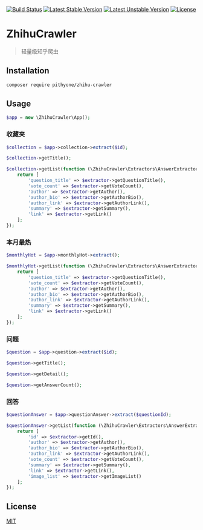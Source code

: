 [![Build Status](https://travis-ci.org/pithyone/zhihu-crawler.svg?branch=master)](https://travis-ci.org/pithyone/zhihu-crawler)
[![Latest Stable Version](https://poser.pugx.org/pithyone/zhihu-crawler/v/stable)](https://packagist.org/packages/pithyone/zhihu-crawler)
[![Latest Unstable Version](https://poser.pugx.org/pithyone/zhihu-crawler/v/unstable)](https://packagist.org/packages/pithyone/zhihu-crawler)
[![License](https://poser.pugx.org/pithyone/zhihu-crawler/license)](https://packagist.org/packages/pithyone/zhihu-crawler)

# ZhihuCrawler

> 轻量级知乎爬虫

## Installation

```bash
composer require pithyone/zhihu-crawler
```

## Usage

```php
$app = new \ZhihuCrawler\App();
```

### 收藏夹

```php
$collection = $app->collection->extract($id);

$collection->getTitle();

$collection->getList(function (\ZhihuCrawler\Extractors\AnswerExtractor $extractor) {
    return [
        'question_title' => $extractor->getQuestionTitle(),
        'vote_count' => $extractor->getVoteCount(),
        'author' => $extractor->getAuthor(),
        'author_bio' => $extractor->getAuthorBio(),
        'author_link' => $extractor->getAuthorLink(),
        'summary' => $extractor->getSummary(),
        'link' => $extractor->getLink()
    ];
});
```

### 本月最热

```php
$monthlyHot = $app->monthlyHot->extract();

$monthlyHot->getList(function (\ZhihuCrawler\Extractors\AnswerExtractor $extractor) {
    return [
        'question_title' => $extractor->getQuestionTitle(),
        'vote_count' => $extractor->getVoteCount(),
        'author' => $extractor->getAuthor(),
        'author_bio' => $extractor->getAuthorBio(),
        'author_link' => $extractor->getAuthorLink(),
        'summary' => $extractor->getSummary(),
        'link' => $extractor->getLink()
    ];
});
```

### 问题

```php
$question = $app->question->extract($id);

$question->getTitle();

$question->getDetail();

$question->getAnswerCount();
```

### 回答

```php
$questionAnswer = $app->questionAnswer->extract($questionId);

$questionAnswer->getList(function (\ZhihuCrawler\Extractors\AnswerExtractor $extractor) {
    return [
        'id' => $extractor->getId(),
        'author' => $extractor->getAuthor(),
        'author_bio' => $extractor->getAuthorBio(),
        'author_link' => $extractor->getAuthorLink(),
        'vote_count' => $extractor->getVoteCount(),
        'summary' => $extractor->getSummary(),
        'link' => $extractor->getLink(),
        'image_list' => $extractor->getImageList()
    ];
});
```

## License

[MIT](https://github.com/pithyone/zhihu-crawler/blob/master/LICENSE)
